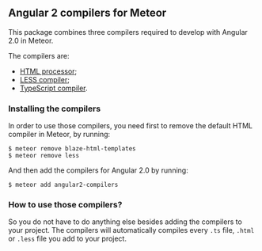 ## Angular 2 compilers for Meteor

This package combines three compilers required to develop with Angular 2.0 in Meteor.

The compilers are: 
* [HTML processor](https://github.com/Urigo/meteor-static-html-compiler);
* [LESS compiler](https://github.com/Urigo/angular2-meteor/tree/master/atmosphere-packages/css-compiler);
* [TypeScript compiler](https://github.com/barbatus/typescript).

### Installing the compilers

In order to use those compilers, you need first to remove the default HTML compiler in Meteor, by running:
```
$ meteor remove blaze-html-templates
$ meteor remove less
```

And then add the compilers for Angular 2.0 by running:
```
$ meteor add angular2-compilers
```

### How to use those compilers?

So you do not have to do anything else besides adding the compilers to your project. 
The compilers will automatically compiles every `.ts` file, `.html` or `.less` file you add to your project.
